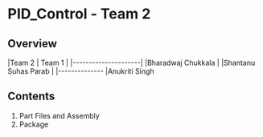 # PID_Control - Team 2

## Overview


|Team 2    |  Team 1  |
|---------------------|
|Bharadwaj Chukkala   |
|Shantanu Suhas Parab |
|--------------
|Anukriti Singh


## Contents
  1. Part Files and Assembly
  2. Package
